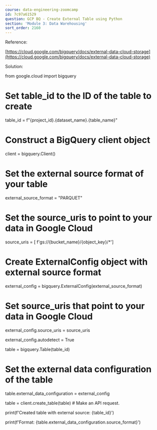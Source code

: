 ```yaml
---
course: data-engineering-zoomcamp
id: 7c97a61529
question: GCP BQ - Create External Table using Python
section: 'Module 3: Data Warehousing'
sort_order: 2160
---
```


Reference:

[https://cloud.google.com/bigquery/docs/external-data-cloud-storage](https://cloud.google.com/bigquery/docs/external-data-cloud-storage)

Solution:

from google.cloud import bigquery

# Set table_id to the ID of the table to create

table_id = f"{project_id}.{dataset_name}.{table_name}"

# Construct a BigQuery client object

client = bigquery.Client()

# Set the external source format of your table

external_source_format = "PARQUET"

# Set the source_uris to point to your data in Google Cloud

source_uris = [ f'gs://{bucket_name}/{object_key}/*']

# Create ExternalConfig object with external source format

external_config = bigquery.ExternalConfig(external_source_format)

# Set source_uris that point to your data in Google Cloud

external_config.source_uris = source_uris

external_config.autodetect = True

table = bigquery.Table(table_id)

# Set the external data configuration of the table

table.external_data_configuration = external_config

table = client.create_table(table)  # Make an API request.

print(f'Created table with external source: {table_id}')

print(f'Format: {table.external_data_configuration.source_format}')

